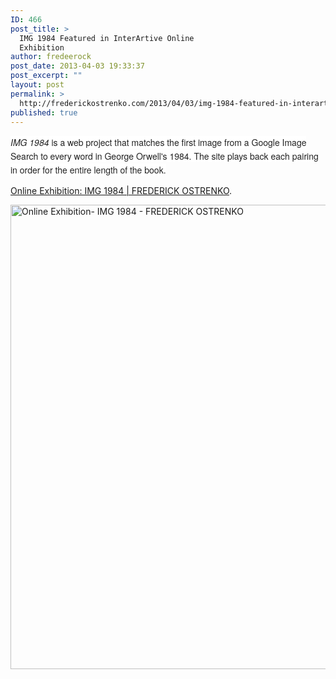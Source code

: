 ```yaml
---
ID: 466
post_title: >
  IMG 1984 Featured in InterArtive Online
  Exhibition
author: fredeerock
post_date: 2013-04-03 19:33:37
post_excerpt: ""
layout: post
permalink: >
  http://frederickostrenko.com/2013/04/03/img-1984-featured-in-interartive-online-exhibition/
published: true
---
```

<em style="box-sizing: border-box; line-height: 22px; color: #222222; font-family: 'Helvetica Neue', Helvetica, Helvetica, Arial, sans-serif; background-color: #ffffff;">IMG 1984</em><span style="color: #222222; font-family: 'Helvetica Neue', Helvetica, Helvetica, Arial, sans-serif; line-height: 22px; background-color: #ffffff;"> is a web project that matches the first image from a Google Image Search to every word in George Orwell's 1984. The site plays back each pairing in order for the entire length of the book.</span>

<a href="http://artcopyright.interartive.org/img-1984-ostrenko/">Online Exhibition: IMG 1984 | FREDERICK OSTRENKO</a>.

<a href="http://frederickostrenko.com/wp/wp-content/uploads/2013/04/Online-Exhibition-IMG-1984-FREDERICK-OSTRENKO.png"><img class="alignnone size-large wp-image-471" alt="Online Exhibition- IMG 1984 - FREDERICK OSTRENKO" src="http://frederickostrenko.com/wp/wp-content/uploads/2013/04/Online-Exhibition-IMG-1984-FREDERICK-OSTRENKO-861x1024.png" width="625" height="743" /></a>